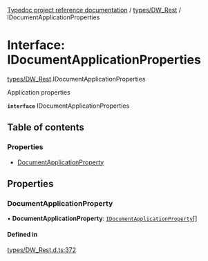 [Typedoc project reference documentation](../README.md) / [types/DW_Rest](../modules/types_dw_rest.md) / IDocumentApplicationProperties

# Interface: IDocumentApplicationProperties

[types/DW_Rest](../modules/types_dw_rest.md).IDocumentApplicationProperties

Application properties

**`interface`** IDocumentApplicationProperties

## Table of contents

### Properties

- [DocumentApplicationProperty](types_dw_rest.idocumentapplicationproperties.md#documentapplicationproperty)

## Properties

### DocumentApplicationProperty

• **DocumentApplicationProperty**: [`IDocumentApplicationProperty`](types_dw_rest.idocumentapplicationproperty.md)[]

#### Defined in

[types/DW_Rest.d.ts:372](https://github.com/DocuWare/REST-Sample-TS/blob/828b3d4/src/types/DW_Rest.d.ts#L372)
